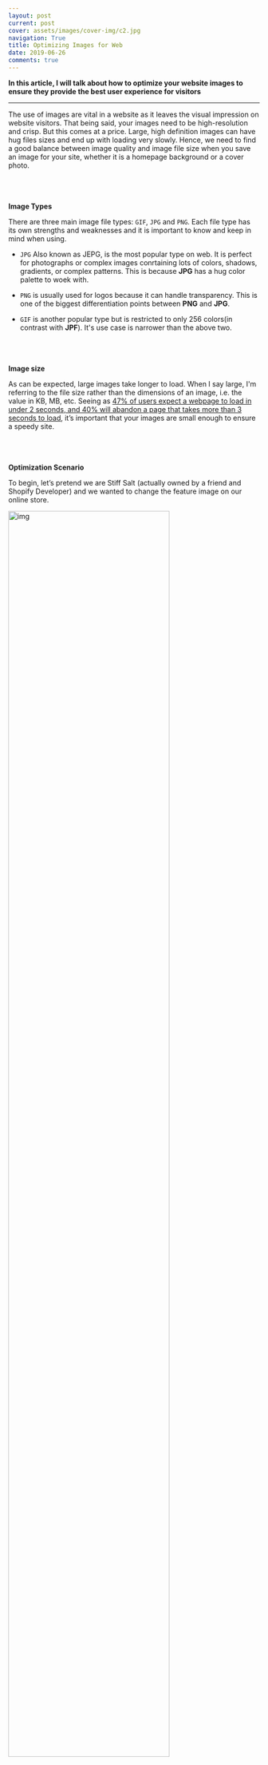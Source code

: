 ```yaml
---
layout: post
current: post
cover: assets/images/cover-img/c2.jpg
navigation: True
title: Optimizing Images for Web
date: 2019-06-26
comments: true
---
```



**In this article, I will talk about how to optimize your website images to ensure they provide the best user experience for visitors**

------------------

The use of images are vital in a website as it leaves the visual impression on website visitors. That being said, your images need to be high-resolution and crisp. But this comes at a price. Large, high definition images can have hug files sizes and end up with loading very slowly. Hence, we need to find a good balance between image quality and image file size when you save an image for your site, whether it is a homepage background or a cover photo.

<br><br><br>
**Image Types**

There are three main image file types: ```GIF```, ```JPG``` and ```PNG```. Each file type has its own strengths and weaknesses and it is important to know and keep in mind when using.

- ```JPG``` Also known as JEPG, is the most popular type on web. It is perfect for photographs or complex images conrtaining lots of colors, shadows, gradients, or complex patterns. This is because **JPG** has a hug color palette to woek with.

- ```PNG``` is usually used for logos because it can handle transparency. This is one of the biggest differentiation points between **PNG** and **JPG**.

- ```GIF``` is another popular type but is restricted to only 256 colors(in contrast with **JPF**). It's use case is narrower than the above two.


<br><br><br>
**Image size**

As can be expected, large images take longer to load. When I say large, I'm referring to the file size rather than the dimensions of an image, i.e. the value in KB, MB, etc. Seeing as <a href="https://neilpatel.com/blog/loading-time/?wide=1" style="font-weight:normal;">47% of users expect a webpage to load in under 2 seconds, and 40% will abandon a page that takes more than 3 seconds to load</a>, it’s important that your images are small enough to ensure a speedy site.

<br><br><br>
**Optimization Scenario**

To begin, let’s pretend we are Stiff Salt (actually owned by a friend and Shopify Developer) and we wanted to change the feature image on our online store.

<img src="./assets/images/Optimize/O-1.jpg" alt="img" style="width: 80%;">

We set up a scene, make our salt look absolutely incredible and we take a photo with a DSLR camera. Great we have our photo. What a beauty!

<img src="./assets/images/Optimize/O-2.jpg" alt="img" style="width: 80%;">

But… the file size is HUGE! 14.6 MB to be exact. And the dimensions of the photo are 5184 × 3456 pixels. This is completely unusable right now. It’s literally big enough to print a movie-sized poster. At 14.6 MB, this image would take significant time to load on a visitor’s computer. This is no good.

<img src="./assets/images/Optimize/O-3.jpg" alt="img" style="width: 100%;">


Now, it is necessary that we work on the image and reduce file size. There are usually three things that you can do: 
- **Reduce Image Size**: the dimension of the photograph
- **Save Image appropriately to reduce file size**: this is the size of the file and how much space it takes on your computer's hard drive or web server
- **Compress Image file**: get rid of any additional hidden data taking up space



**Reduce Image Size**

To keep things simple, we’re going to first reduce the image size. To do this, we’re going to open the image in Adobe Photoshop (you can use whatever image program you feel most comfortable with).

Choose a reasonable target size, for example 1600 x 800 pixels(remember the original was 5184 × 3456 pixels).

In Photoshop, we’re going to select Image > Image Size.

<img src="./assets/images/Optimize/O-4.jpg" alt="img" style="width: 80%;">

Now, we've reduced the size(dimension) of the image to something more appropritate.

<br><br><br>
**Save Image Appropriately for Web**

In Photoshop, there’s a specific command called “Save For Web” that optimizes the image file for displaying online. This is important as the regular “Save” command can end up creating file sizes 2-3 times larger than the “Save For Web” command.

In the “Save For Web” box, we need to make a few selections.

- **Image Type**: The file type will affect the quality and size of the output file
- **Image Quality**: This is important and can heavily affect the final file size
- **Dimensions**: We already did this in the first step, so there’s no need to do it again, but if we didn’t do this in the first step, we could just change the dimensions for the image here

Based on what we learned at the beginning of this post, we know that JPEG is the best file type for photographs or any image with lots of colors and complexity. We will select JPEG.


<img src="./assets/images/Optimize/O-5.jpg" alt="img" style="width: 80%;">

For Image Quality, you have a scale you can select with 5 presets that range from Maximum to Low. Let’s take a look at the final output file size of each of the quality levels (this information is displayed in the bottom corner of the image-saving window):

- **Maximum**: 1.38 MB
- **Very High**: 611 KB
- **High**: 339 KB
- **Medium**: 152 KB
- **Low**: 86k

You can see that for every quality level you go down, the image size reduces by nearly half. In general, we’ve found that High is the best setting for most images. At this level, it’s nearly impossible for the human eye to see any degradation in image quality, and the file size is nearly 4x smaller than if we were to just select the maximum.

If the image is an extremely important image with a lot of detail, you may want to select a level higher and save at Very High.

Essentially, saving for the web is a balancing act — you must balance the quality of the graphics and the file size of the media to suit your personal needs.

<div style="background-color: #dbdbad; padding: 20px;">
    <p><strong>Rule of thumb</strong>, we like our product photos to be a maximum 80-150 KB, and for large homepage hero images to be a maximum of 250-350 KB. Those are good benchmark numbers for you to aim for as well.</p>
</div>

<br><br><br>
**Compress Image for Web**

If you used Adobe Photoshop, it will have already done a really great job at reducing the image size, however, you can still likely shave off another 5-10% of image size by using a compression app like ImageOptim and/or ShortPixel.

ImageOptim is also the easiest way to quickly reduce image file size if you have used another program to save your images that isn’t as good as Photoshop.

Dropping each of the files from the previous step into ImageOptim, we were able to further reduce the image size by another 5%. Not huge, but again, these were already optimized with Photoshop. Regardless, every KB counts.


<br><br><br>
**Conclusion**

To recap, our photo was insanely huge when we started, however, with a few simple steps, we reduced the photo size from 5184 × 3456 to 1600 x 800 so that it’s a perfect fit for our homepage and, at the same time, took it from a computer-crashing 14.4MB, down to a much more reasonable 336KB.

Saving images appropriately for the web is an important step to learn early and implement religiously. Even if you only save 10-20% on each image, over time, as your store and website grow, every little KB can add up to some significant savings that will lead to a much more pleasant experience overall for your visitors, customers, and Google.


<br><br><br>
**Ackownledge**: This content is largly adapted from <a href="https://www.abetterlemonadestand.com/optimizing-images-for-web/" style="font-weight:normal;">Richard Lazazzera</a>

